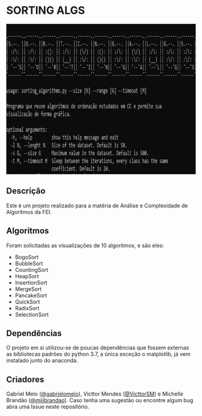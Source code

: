 # SORTING ALGS  

<img src="imgs/cli.png" height= "400" width="800">

## Descrição

Este é um projeto realizado para a matéria de Análise e Complexidade de Algoritmos da FEI.

## Algoritmos

Foram solicitadas as visualizações de 10 algoritmos, e são eles:

* BogoSort
* BubbleSort
* CountingSort
* HeapSort
* InsertionSort
* MergeSort
* PancakeSort
* QuickSort
* RadixSort
* SelectionSort

## Dependências

O projeto em si utilizou-se de poucas dependências que fossem externas as bibliotecas padrões do python 3.7, a única exceção
o matplotlib, já vem instalado junto do anaconda.

## Criadores

Gabriel Melo ([@gabrielomelo](https://github.com/gabrielomelo/)), Victtor Mendes ([@VicttorSM](https://github.com/VicttorSM)) e Michelle Brandão ([@miiibrandao](https://github.com/miiihbrandao)).
Caso tenha uma sugestão ou encontre algum bug abra uma Issue neste repositório.



